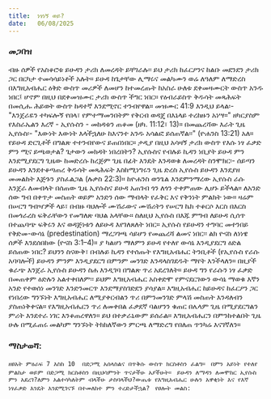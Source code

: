 ```yaml
---
title:  ነፃነኝ ወይ?
date:   06/08/2025
---
```


### መጋበዝ

ብዙ ሰዎች የአስቆሮቱ ይሁዳን ታሪክ ለመረዳት ይቸገራሉ፡፡ ይህ ታሪክ ከፈርዖንና ከልቡ መደንደን ታሪክ ጋር በርካታ ተመሳሳይነቶች አሉት። ይሁዳ ከጌታቸው ሊማሩና መልካሙን ወሬ ለዓለም ለማድረስ በእግዚአብሔር ዕቅድ ውስጥ መሪዎች ለመሆን ከተመረጡት ከአስራ ሁለቱ ደቀመዛሙርት ውስጥ አንዱ ነበር፤ ሆኖም በዚህ በደቀመዝሙር ታሪክ ውስጥ ችግር ነበር። የዕብራይስጥ ቅዱሳት መጻሕፍት በመሲሑ ሕይወት ውስጥ ከዳተኛ እንደሚኖር ተንብየዋል። መዝሙር 41:9 እንዲህ ይላል፡- "እንጀራዬን ተካፍሎኝ የበላ፣ የምተማመንበትም የቅርብ ወዳጄ በእኔላይ ተረከዙን አነሣ።" ዘካርያስም የእስራኤልን እረኛ - ኢየሱስን - መከዳቱን ጠቆመ (ዘካ. 11:12፣ 13)። በመጨረሻው እራት ጊዜ ኢየሱስ፡- "እውነት እውነት እላችኋለሁ ከእናንተ አንዱ አሳልፎ ይሰጠኛል፡፡" (ዮሐንስ 13:21) አለ። የይሁዳ ድርጊቶች በግልጽ ተተንብየውና ይጠበነበር። ታዲያ በዚህ አሳዛኝ ታሪክ ውስጥ የእሱ ነፃ ፈቃድ ምን ሚና ይጫወታል? ጌታውን መክዳት ነበረበትን?
ኢየሱስና የብሉይ ኪዳን ነቢያት ይሁዳ ምን እንደሚያደርግ ጊዜው ከመድረሱ ከረጅም ጊዜ በፊት እንዴት እንዳወቁ ለመረዳት ስንሞክር፡- ሰይጣን ይሁዳን እንደተቆጣጠረ ቅዱሳት መጻሕፍት እስከሚነግሩን ጊዜ ድረስ ኢየሱስ ይሁዳን እንደያዘ መመልከት እጅጉን ያስፈልጋል (ሉቃስ 22:3)። ከዮሐንስ ወንጌል እንደምንማረው ኢየሱስ ራሱ እንጀራ ለመብላት በሰጠው ጊዜ ኢየሱስና ይሁዳ አጠገብ ጎን ለጎን ተቀምጠው ሊሆኑ ይችላል። ለአንድ ሰው ግብ በቀጥታ መስጠት ወይም አንድን ሰው ማብላት የፈቅር እና የቅንነት ምልክት ነው። ዛሬም በሠርግ ግብዣዎች ላይ፣ በብዙ ባህሎች ሙሽራውና ሙሽሪትን የሠርግ ኬክ ተቆርሶ እርስ በእርስ በመጎራረስ ፍቅራቸውን የመግለጽ ባህል አላቸው። ስለዚህ ኢየሱስ በእጁ ምግብ ለይሁዳ ሲሰጥ በተጨባጭ ፍቅሩን እና ወዳጅነቱን ለይሁዳ እየገለጸለት ነበር። ኢየሱስ የይሁዳን ተግባር መተንበይ የቅድመ-ውሳኔ (predestination) ማረጋገጫ ሳይሆን የመጨረሻ ልመና ነበር፡፡ ልክ ዮናስ ለነነዌ ሰዎች እንደሰበከው (ዮናስ 3:1–4)። ያ ካልሆነ ማለምን ይሁዳ የተለየ ውሳኔ እንዲያደርግ ዕድል ይሰጠው ነበር?
ይህንን ስናውቅ፣ በብሉይ ኪዳን የተሰጡት የእግዚአብሔር ትንቢቶች (የኢየሱስ የራሱ አባባሎች) ይሁዳን ምንም እንዲያደርግ በምንም መንገድ እንዳላስገደዱት ማየት እንችላለን። በዚያች ቁራጭ እንጀራ ኢየሱስ ይሁዳን ስሐ እንዲገባ በግልጽ ጥሪ አደረገለት። ይሁዳ ግን የራሱን ነፃ ፈቃድ በመጠቀም ዕድሉን አልተቀበለም፡፡ ይህም እግዚአብሔር አስቀድሞ የምናደርገውን ውሳኔ ማወቁ እኛን አንድ የተወሰነ መንገድ እንድንመርጥ እንደማያስገድደን ያሳያል። እግዚአብሔር ከይሁዳና ከፈርዖን ጋር የነበረው ግንኙነት እግዚአብሔር ለሚያቀርብልን ጥሪ በምንመንገድ ምላሽ መስጠት እንዳለብን ያስጠነቅቀናል። የእግዚአብሔርን ጥሪ ለመቀበል ፈቃደኛ ባልሆንን ቁጠር በሌላም ጊዜ በሚያደርግልን ምሪት እንደተራ ነገር እንቆጠረዋለን። ይህ በተቃራኒውም ይሰራል። እግዚአብሔርን በምንከተልበት ጊዜ ሁሉ በሚፈጠሩ መልካም ግንኙነት ትክክለኛውን ምርጫ ለማድረግ የበለጠ ጥንካሬ እናገኛለን።
 
### ማስታወሻ:
`ዘፀአት ምዕራፍ 7 እስከ 10  በድጋሚ አሰላስልና በጥቅሱ ውስጥ ክርስቶስን ፈልግ።
`
`በምን አይነት የተለየ ምልከታ ወይም በድጋሚ ክርስቶስን በዚህሳምንት ጥናታችሁ አያችሁት።
`
`ይሁዳን ለማዳን ለመሞከር ኢየሱስ ምን አደረገ?ለምን አልተሳካለትም ብላችሁ ታስባላችህ?ውጤቱ የእግዚአብሔር ሁሉን አዋቂነት እና የእኛ ነፃፈቃድ እንዴት እንደሚገናኙ በተመለከተ ምን ተረድታችኋል?
`
`የፀሎት መልስ:
`

